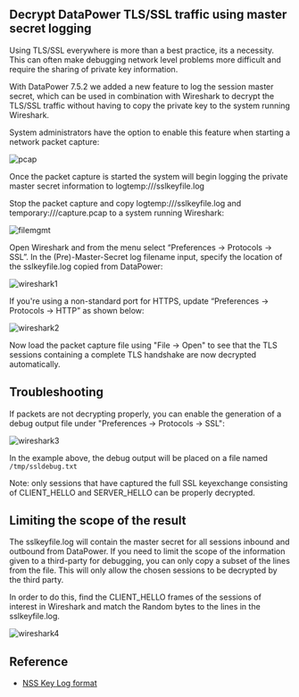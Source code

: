 ## Decrypt DataPower TLS/SSL traffic using master secret logging

Using TLS/SSL everywhere is more than a best practice, its a necessity. This can often make debugging network level problems more difficult and require the sharing of private key information.

With DataPower 7.5.2 we added a new feature to log the session master secret, which can be used in combination with Wireshark to decrypt the TLS/SSL traffic without having to copy the private key to the system running Wireshark.

System administrators have the option to enable this feature when starting a network packet capture:

![pcap](media/pcap1.png)

Once the packet capture is started the system will begin logging the private master secret information to logtemp:///sslkeyfile.log

Stop the packet capture and copy logtemp:///sslkeyfile.log and temporary:///capture.pcap to a system running Wireshark:

![filemgmt](media/filemgmt.png)

Open Wireshark and from the menu select “Preferences -> Protocols -> SSL”. In the (Pre)-Master-Secret log filename input, specify the location of the sslkeyfile.log copied from DataPower:

![wireshark1](media/wireshark1.png)

If you're using a non-standard port for HTTPS, update “Preferences -> Protocols -> HTTP” as shown below:

![wireshark2](media/wireshark2.png)

Now load the packet capture file using "File -> Open" to see that the TLS sessions containing a complete TLS handshake are now decrypted automatically.

## Troubleshooting

If packets are not decrypting properly, you can enable the generation of a debug output file under "Preferences -> Protocols -> SSL":

![wireshark3](media/wireshark3.png)

In the example above, the debug output will be placed on a file named `/tmp/ssldebug.txt`

Note: only sessions that have captured the full SSL keyexchange consisting of CLIENT_HELLO and SERVER_HELLO can be properly decrypted.

## Limiting the scope of the result

The sslkeyfile.log will contain the master secret for all sessions inbound and outbound from DataPower. If you need to limit the scope of the information given to a third-party for debugging, you can only copy a subset of the lines from the file. This will only allow the chosen sessions to be decrypted by the third party.

In order to do this, find the CLIENT_HELLO frames of the sessions of interest in Wireshark and match the Random bytes to the lines in the sslkeyfile.log.

![wireshark4](media/wireshark4.png)

## Reference

* [NSS Key Log format](https://developer.mozilla.org/en-US/docs/Mozilla/Projects/NSS/Key_Log_Format)
